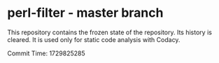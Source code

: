 # perl-filter - master branch

This repository contains the frozen state of the repository.
Its history is cleared. It is used only for static code
analysis with Codacy.

Commit Time: 1729825285
